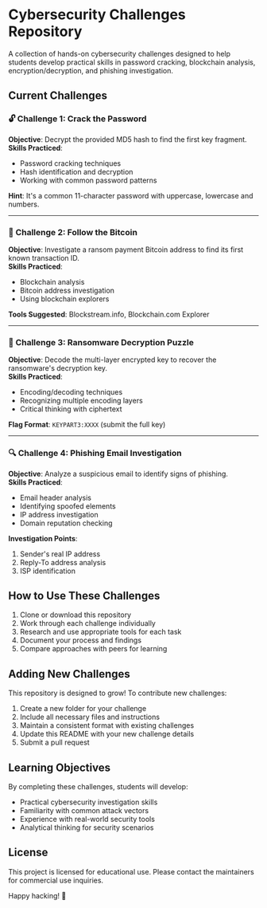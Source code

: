 # Cybersecurity Challenges Repository

A collection of hands-on cybersecurity challenges designed to help students develop practical skills in password cracking, blockchain analysis, encryption/decryption, and phishing investigation.

## Current Challenges

### 🔓 Challenge 1: Crack the Password
**Objective**: Decrypt the provided MD5 hash to find the first key fragment.  
**Skills Practiced**:
- Password cracking techniques
- Hash identification and decryption
- Working with common password patterns

**Hint**: It's a common 11-character password with uppercase, lowercase and numbers.

---

### 🚨 Challenge 2: Follow the Bitcoin
**Objective**: Investigate a ransom payment Bitcoin address to find its first known transaction ID.  
**Skills Practiced**:
- Blockchain analysis
- Bitcoin address investigation
- Using blockchain explorers

**Tools Suggested**: Blockstream.info, Blockchain.com Explorer

---

### 🔐 Challenge 3: Ransomware Decryption Puzzle
**Objective**: Decode the multi-layer encrypted key to recover the ransomware's decryption key.  
**Skills Practiced**:
- Encoding/decoding techniques
- Recognizing multiple encoding layers
- Critical thinking with ciphertext

**Flag Format**: `KEYPART3:XXXX` (submit the full key)

---

### 🔍 Challenge 4: Phishing Email Investigation
**Objective**: Analyze a suspicious email to identify signs of phishing.  
**Skills Practiced**:
- Email header analysis
- Identifying spoofed elements
- IP address investigation
- Domain reputation checking

**Investigation Points**:
1. Sender's real IP address
2. Reply-To address analysis
3. ISP identification

## How to Use These Challenges

1. Clone or download this repository
2. Work through each challenge individually
3. Research and use appropriate tools for each task
4. Document your process and findings
5. Compare approaches with peers for learning

## Adding New Challenges

This repository is designed to grow! To contribute new challenges:

1. Create a new folder for your challenge
2. Include all necessary files and instructions
3. Maintain a consistent format with existing challenges
4. Update this README with your new challenge details
5. Submit a pull request

## Learning Objectives

By completing these challenges, students will develop:
- Practical cybersecurity investigation skills
- Familiarity with common attack vectors
- Experience with real-world security tools
- Analytical thinking for security scenarios

## License

This project is licensed for educational use. Please contact the maintainers for commercial use inquiries.

Happy hacking! 🚀
